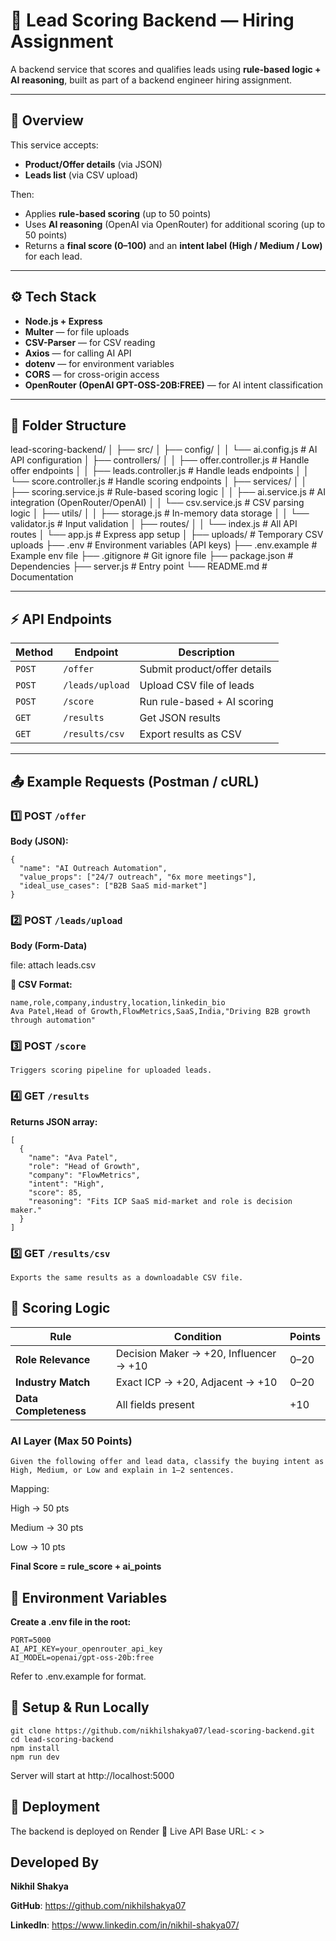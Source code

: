 # 🚀 Lead Scoring Backend — Hiring Assignment

A backend service that scores and qualifies leads using **rule-based logic + AI reasoning**, built as part of a backend engineer hiring assignment.

---

## 🧠 Overview

This service accepts:
- **Product/Offer details** (via JSON)
- **Leads list** (via CSV upload)

Then:
- Applies **rule-based scoring** (up to 50 points)
- Uses **AI reasoning** (OpenAI via OpenRouter) for additional scoring (up to 50 points)
- Returns a **final score (0–100)** and an **intent label (High / Medium / Low)** for each lead.

---

## ⚙️ Tech Stack

- **Node.js + Express**
- **Multer** — for file uploads  
- **CSV-Parser** — for CSV reading  
- **Axios** — for calling AI API  
- **dotenv** — for environment variables  
- **CORS** — for cross-origin access  
- **OpenRouter (OpenAI GPT-OSS-20B:FREE)** — for AI intent classification

---

## 📁 Folder Structure

lead-scoring-backend/
│
├── src/
│ ├── config/
│ │ └── ai.config.js # AI API configuration
│ ├── controllers/
│ │ ├── offer.controller.js # Handle offer endpoints
│ │ ├── leads.controller.js # Handle leads endpoints
│ │ └── score.controller.js # Handle scoring endpoints
│ ├── services/
│ │ ├── scoring.service.js # Rule-based scoring logic
│ │ ├── ai.service.js # AI integration (OpenRouter/OpenAI)
│ │ └── csv.service.js # CSV parsing logic
│ ├── utils/
│ │ ├── storage.js # In-memory data storage
│ │ └── validator.js # Input validation
│ ├── routes/
│ │ └── index.js # All API routes
│ └── app.js # Express app setup
│
├── uploads/ # Temporary CSV uploads
├── .env # Environment variables (API keys)
├── .env.example # Example env file
├── .gitignore # Git ignore file
├── package.json # Dependencies
├── server.js # Entry point
└── README.md # Documentation


---

## ⚡ API Endpoints

| Method | Endpoint | Description |
|--------|-----------|-------------|
| `POST` | `/offer` | Submit product/offer details |
| `POST` | `/leads/upload` | Upload CSV file of leads |
| `POST` | `/score` | Run rule-based + AI scoring |
| `GET` | `/results` | Get JSON results |
| `GET` | `/results/csv` | Export results as CSV |

---

## 📤 Example Requests (Postman / cURL)

### 1️⃣ POST `/offer`
**Body (JSON):**
```
{
  "name": "AI Outreach Automation",
  "value_props": ["24/7 outreach", "6x more meetings"],
  "ideal_use_cases": ["B2B SaaS mid-market"]
}

```

### 2️⃣ POST `/leads/upload`
**Body (Form-Data)**

file: attach leads.csv

**📄 CSV Format:**

```
name,role,company,industry,location,linkedin_bio
Ava Patel,Head of Growth,FlowMetrics,SaaS,India,"Driving B2B growth through automation"
```

### 3️⃣ POST `/score`

```
Triggers scoring pipeline for uploaded leads.
```

### 4️⃣ GET `/results`

**Returns JSON array:**

```
[
  {
    "name": "Ava Patel",
    "role": "Head of Growth",
    "company": "FlowMetrics",
    "intent": "High",
    "score": 85,
    "reasoning": "Fits ICP SaaS mid-market and role is decision maker."
  }
]

```

### 5️⃣ GET `/results/csv`

```
Exports the same results as a downloadable CSV file.
```

## 🧮 Scoring Logic

| Rule                  | Condition                              | Points |
| --------------------- | -------------------------------------- | ------ |
| **Role Relevance**    | Decision Maker → +20, Influencer → +10 | 0–20   |
| **Industry Match**    | Exact ICP → +20, Adjacent → +10        | 0–20   |
| **Data Completeness** | All fields present                     | +10    |


### AI Layer (Max 50 Points)

```
Given the following offer and lead data, classify the buying intent as High, Medium, or Low and explain in 1–2 sentences.

```
Mapping:

High → 50 pts

Medium → 30 pts

Low → 10 pts

**Final Score = rule_score + ai_points**

## 🔧 Environment Variables

**Create a .env file in the root:**

```
PORT=5000
AI_API_KEY=your_openrouter_api_key
AI_MODEL=openai/gpt-oss-20b:free

```
Refer to .env.example for format.

## 🧰 Setup & Run Locally

```
git clone https://github.com/nikhilshakya07/lead-scoring-backend.git
cd lead-scoring-backend
npm install
npm run dev

```

Server will start at http://localhost:5000

## 🚀 Deployment

The backend is deployed on Render
🔗 Live API Base URL: < >

## Developed By

**Nikhil Shakya**

**GitHub**: https://github.com/nikhilshakya07

**LinkedIn**: https://www.linkedin.com/in/nikhil-shakya07/